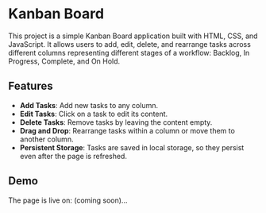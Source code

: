 # Kanban Board

This project is a simple Kanban Board application built with HTML, CSS, and JavaScript. It allows users to add, edit, delete, and rearrange tasks across different columns representing different stages of a workflow: Backlog, In Progress, Complete, and On Hold.

## Features

- **Add Tasks**: Add new tasks to any column.
- **Edit Tasks**: Click on a task to edit its content.
- **Delete Tasks**: Remove tasks by leaving the content empty.
- **Drag and Drop**: Rearrange tasks within a column or move them to another column.
- **Persistent Storage**: Tasks are saved in local storage, so they persist even after the page is refreshed.

## Demo

The page is live on: (coming soon)...
